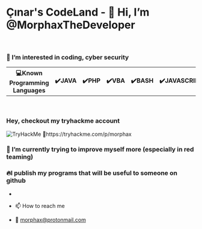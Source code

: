 
<h1>Çınar's CodeLand - 👋 Hi, I’m @MorphaxTheDeveloper</h1>

<br>

<h3>👀 I’m interested in coding, cyber security</h3>

<table>
  <th>💻Known Programming Languages</th>
  <th>✔️JAVA</th>
  <th>✔️PHP</th>
  <th>✔️VBA</th>
  <th>✔️BASH</th>
  <th>✔️JAVASCRIPT</th>
  <th>✔️HTML</th>
  <th>✔️CSS</th>  
</table>
<br>

<h3>Hey, checkout my tryhackme account</h3>
<img src="https://tryhackme-badges.s3.amazonaws.com/morphax.png" alt="TryHackMe">
🖤https://tryhackme.com/p/morphax
<br>


<h3>🌱 I’m currently trying to improve myself more (especially in red teaming)</h3>

<h3>🔥I publish my programs that will be useful to someone on github</h3>


- 

- 📫 How to reach me
- 📧 morphax@protonmail.com

<!---
MorphaxTheDeveloper/MorphaxTheDeveloper is a ✨ special ✨ repository because its `README.md` (this file) appears on your GitHub profile.
You can click the Preview link to take a look at your changes.
--->
